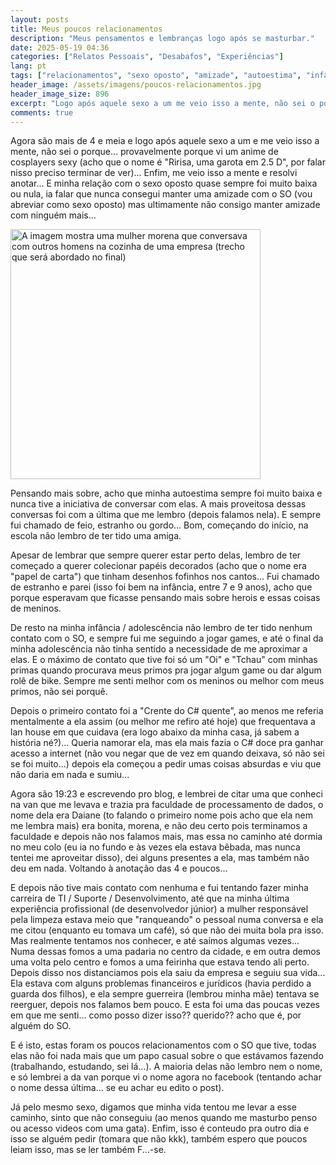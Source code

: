 ```yaml
---
layout: posts
title: Meus poucos relacionamentos
description: "Meus pensamentos e lembranças logo após se masturbar."
date: 2025-05-19 04:36
categories: ["Relatos Pessoais", "Desabafos", "Experiências"]
lang: pt
tags: ["relacionamentos", "sexo oposto", "amizade", "autoestima", "infância", "adolescência", "primeiros contatos", "reflexões", "perdidoanotante"]
header_image: /assets/imagens/poucos-relacionamentos.jpg
header_image_size: 896
excerpt: "Logo após aquele sexo a um me veio isso a mente, não sei o porque... provavelmente porque vi um a..."
comments: true
---
```


Agora são mais de 4 e meia e logo após aquele sexo a um e me veio isso a mente, não sei o porque... provavelmente porque vi um anime de cosplayers sexy (acho que o nome é "Ririsa, uma garota em 2.5 D", por falar nisso preciso terminar de ver)... Enfim, me veio isso a mente e resolvi anotar... E minha relação com o sexo oposto quase sempre foi muito baixa ou nula, ia falar que nunca consegui manter uma amizade com o SO (vou abreviar como sexo oposto) mas ultimamente não consigo manter amizade com ninguém mais...

<img loading='lazy' alt="A imagem mostra uma mulher morena que conversava com outros homens na cozinha de uma empresa (trecho que será abordado no final)" src="{{ '/assets/imagens/poucos-relacionamentos.jpg' | relative_url }}" width="400" height="400">

Pensando mais sobre, acho que minha autoestima sempre foi muito baixa e nunca tive a iniciativa de conversar com elas. A mais proveitosa dessas conversas foi com a última que me lembro (depois falamos nela). E sempre fui chamado de feio, estranho ou gordo... Bom, começando do início, na escola não lembro de ter tido uma amiga. 

Apesar de lembrar que sempre querer estar perto delas, lembro de ter começado a querer colecionar papéis decorados (acho que o nome era "papel de carta") que tinham desenhos fofinhos nos cantos... Fui chamado de estranho e parei (isso foi bem na infância, entre 7 e 9 anos), acho que porque esperavam que ficasse pensando mais sobre herois e essas coisas de meninos.

De resto na minha infância / adolescência não lembro de ter tido nenhum contato com o SO, e sempre fui me seguindo a jogar games, e até o final da minha adolescência não tinha sentido a necessidade de me aproximar a elas. E o máximo de contato que tive foi só um "Oi" e "Tchau" com minhas primas quando procurava meus primos pra jogar algum game ou dar algum rolê de bike. Sempre me senti melhor com os meninos ou melhor com meus primos, não sei porquê.

Depois o primeiro contato foi a "Crente do C# quente", ao menos me referia mentalmente a ela assim (ou melhor me refiro até hoje) que frequentava a lan house em que cuidava (era logo abaixo da minha casa, já sabem a história né?)... Queria namorar ela, mas ela mais fazia o C# doce pra ganhar acesso a internet (não vou negar que de vez em quando deixava, só não sei se foi muito...) depois ela começou a pedir umas coisas absurdas e viu que não daria em nada e sumiu...

Agora são 19:23 e escrevendo pro blog, e lembrei de citar uma que conheci na van que me levava e trazia pra faculdade de processamento de dados, o nome dela era Daiane (to falando o primeiro nome pois acho que ela nem me lembra mais) era bonita, morena, e não deu certo pois terminamos a faculdade e depois não nos falamos mais, mas essa no caminho até dormia no meu colo (eu ia no fundo e às vezes ela estava bêbada, mas nunca tentei me aproveitar disso), dei alguns presentes a ela, mas também não deu em nada. Voltando à anotação das 4 e poucos...

E depois não tive mais contato com nenhuma e fui tentando fazer minha carreira de TI / Suporte / Desenvolvimento, até que na minha última experiência profissional (de desenvolvedor júnior) a mulher responsável pela limpeza estava meio que "ranqueando" o pessoal numa conversa e ela me citou (enquanto eu tomava um café), só que não dei muita bola pra isso. Mas realmente tentamos nos conhecer, e até saímos algumas vezes... Numa dessas fomos a uma padaria no centro da cidade, e em outra demos uma volta pelo centro e fomos a uma feirinha que estava tendo ali perto. Depois disso nos distanciamos pois ela saiu da empresa e seguiu sua vida... Ela estava com alguns problemas financeiros e jurídicos (havia perdido a guarda dos filhos), e ela sempre guerreira (lembrou minha mãe) tentava se reerguer, depois nos falamos bem pouco. E esta foi uma das poucas vezes em que me senti... como posso dizer isso?? querido?? acho que é, por alguém do SO.

E é isto, estas foram os poucos relacionamentos com o SO que tive, todas elas não foi nada mais que um papo casual sobre o que estávamos fazendo (trabalhando, estudando, sei lá...). A maioria delas não lembro nem o nome, e só lembrei a da van porque vi o nome agora no facebook (tentando achar o nome dessa última... se eu achar eu edito o post).

Já pelo mesmo sexo, digamos que minha vida tentou me levar a esse caminho, sinto que não conseguiu (ao menos quando me masturbo penso ou acesso videos com uma gata). Enfim, isso é conteudo pra outro dia e isso se alguém pedir (tomara que não kkk), também espero que poucos leiam isso, mas se ler também F...-se.